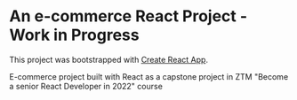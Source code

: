 # An e-commerce React Project - Work in Progress

This project was bootstrapped with [Create React App](https://github.com/facebook/create-react-app).

E-commerce project built with React as a capstone project in ZTM "Become a senior React Developer in 2022" course
